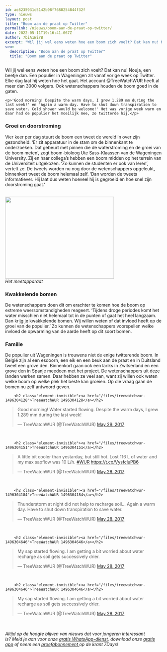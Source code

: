 ```yaml
---
id: ae8235931c5142b98f7680254844f32f
type: nieuws
layout: post
title: "Boom aan de praat op Twitter"
permalink: /nieuws/boom-aan-de-praat-op-twitter/
date: 2022-05-11T19:16:41.067Z
author: 7biA1WiYB
excerpt: "Wil jij wel eens weten hoe een boom zich voelt? Dat kan nu! Nouja, een beetje dan. Een populier in Wageningen zit vanaf vorige week op Twitter. Elke dag laat hij weten hoe het gaat. Het account @TreeWatchWUR heeft al meer dan 3000 volgers. Ook wetenschappers houden de boom goed in de gaten.   "
seo:
  description: "Boom aan de praat op Twitter"
  title: "Boom aan de praat op Twitter"
---
```

Wil jij wel eens weten hoe een boom zich voelt? Dat kan nu! Nouja, een beetje dan. Een populier in Wageningen zit vanaf vorige week op Twitter. Elke dag laat hij weten hoe het gaat. Het account @TreeWatchWUR heeft al meer dan 3000 volgers. Ook wetenschappers houden de boom goed in de gaten.   

    <p>'Good morning! Despite the warm days, I grew 1.289 mm during the last week!' en 'Again a warm day. Have to shut down transpiration to save water. Cold shower would be welcome!' Het was vorige week warm en daar had de populier het moeilijk mee, zo twitterde hij.</p>
<h3>Groei en doorstroming</h3>
<p>Vier keer per dag stuurt de boom een tweet de wereld in over zijn gezondheid. ‘Er zit apparatuur in de stam om de binnenkant te onderzoeken. Dat gebeurt met pinnen die de waterstroming en de groei van de boom meten’, zegt boom-bioloog Ute Sass-Klaassen van de Wageningen University. Zij en haar collega’s hebben een boom midden op het terrein van de Universiteit uitgekozen. ‘Zo kunnen de studenten er ook van leren’, vertelt ze. De tweets worden nu nog door de wetenschappers opgeleukt, binnenkort tweet de boom helemaal zelf. ‘Dan worden de tweets informatiever. Hij laat dus weten hoeveel hij is gegroeid en hoe snel zijn doorstroming gaat.’<br><br><div class="media media-element-container media-default"><div id="file-417634" class="file file-image file-image-jpeg">

        
  
  <div class="content">
    <img title="Foto Jonas von der Crone" height="960" width="1280" style="width: 350px; height: 263px;" class="media-element file-default" data-delta="1" src="https://original.sevendays.nl/sites/default/files/TT%20equipment%20Foto%20Jonas%20von%20der%20Crone.jpg" alt="">  </div>

  
</div>
</div><em>Het meetapparaat</em>
<h3>Kwakkelende bomen</h3>
<p>De wetenschappers doen dit om erachter te komen hoe de boom op extreme weersomstandigheden reageert. ‘Tijdens droge periodes komt het water misschien niet helemaal tot in de punten of gaat het heel langzaam. Dan krijg je kwakkelende bomen. Wij willen weten of dat invloed heeft op de groei van de populier.’ Zo kunnen de wetenschappers voorspellen welke invloed de opwarming van de aarde heeft op dit soort bomen.</p>
<h3>Familie</h3>
<p>De populier uit Wageningen is trouwens niet de enige twitterende boom. In België zijn al een esdoorn, een eik en een beuk aan de praat en in Duitsland tweet een grove den. Binnenkort gaan ook een lariks in Zwitserland en een grove den in Spanje meedoen met het project. De wetenschappers uit deze landen werken samen. Daar hebben ze veel aan, want zij willen ook weten welke boom op welke plek het beste kan groeien. Op die vraag gaan de bomen nu zelf antwoord geven.</p>
<p><div class="media media-element-container media-default"><div id="file-417629" class="file file-document file-text-oembed">

        <h2 class="element-invisible"><a href="/files/treewatchwur-1496304128">TreeWatchWUR 1496304128</a></h2>
    
  
  <div class="content">
    
<blockquote class="twitter-tweet" data-width="550"><p lang="en" dir="ltr">Good morning! Water started flowing. Despite the warm days, I grew 1.289 mm during the last week!</p>&mdash; TreeWatchWUR (@TreeWatchWUR) <a href="https://twitter.com/TreeWatchWUR/status/869073096149524480?ref_src=twsrc%5Etfw">May 29, 2017</a></blockquote>
<script async="" src="https://platform.twitter.com/widgets.js" charset="utf-8"></script>
  </div>

  
</div>
</div><br><div class="media media-element-container media-default"><div id="file-417630" class="file file-document file-text-oembed">

        <h2 class="element-invisible"><a href="/files/treewatchwur-1496304151">TreeWatchWUR 1496304151</a></h2>
    
  
  <div class="content">
    
<blockquote class="twitter-tweet" data-width="550"><p lang="en" dir="ltr">A little bit cooler than yestarday, but still hot. Lost 116 L of water and my max sapflow was 10 L/h. <a href="https://twitter.com/hashtag/WUR?src=hash&amp;ref_src=twsrc%5Etfw">#WUR</a> <a href="https://t.co/VysfcluPB6">https://t.co/VysfcluPB6</a></p>&mdash; TreeWatchWUR (@TreeWatchWUR) <a href="https://twitter.com/TreeWatchWUR/status/868906560461955072?ref_src=twsrc%5Etfw">May 28, 2017</a></blockquote>
<script async="" src="https://platform.twitter.com/widgets.js" charset="utf-8"></script>
  </div>

  
</div>
</div><br><div class="media media-element-container media-default"><div id="file-417631" class="file file-document file-text-oembed">

        <h2 class="element-invisible"><a href="/files/treewatchwur-1496304184">TreeWatchWUR 1496304184</a></h2>
    
  
  <div class="content">
    
<blockquote class="twitter-tweet" data-width="550"><p lang="en" dir="ltr">Thunderstorm at night did not help to recharge soil...  Again a warm day. Have to shut down transpiration to save water.</p>&mdash; TreeWatchWUR (@TreeWatchWUR) <a href="https://twitter.com/TreeWatchWUR/status/868773084945403905?ref_src=twsrc%5Etfw">May 28, 2017</a></blockquote>
<script async="" src="https://platform.twitter.com/widgets.js" charset="utf-8"></script>
  </div>

  
</div>
</div><br><div class="media media-element-container media-default"><div id="file-417632" class="file file-document file-text-oembed">

        <h2 class="element-invisible"><a href="/files/treewatchwur-1496304646">TreeWatchWUR 1496304646</a></h2>
    
  
  <div class="content">
    
<blockquote class="twitter-tweet" data-width="550"><p lang="en" dir="ltr">My sap started flowing. I am getting a bit worried about water recharge as soil gets successively drier.</p>&mdash; TreeWatchWUR (@TreeWatchWUR) <a href="https://twitter.com/TreeWatchWUR/status/868710191130456064?ref_src=twsrc%5Etfw">May 28, 2017</a></blockquote>
<script async="" src="https://platform.twitter.com/widgets.js" charset="utf-8"></script>
  </div>

  
</div>
</div><br><div class="media media-element-container media-default"><div id="file-417632--2" class="file file-document file-text-oembed">

        <h2 class="element-invisible"><a href="/files/treewatchwur-1496304646">TreeWatchWUR 1496304646</a></h2>
    
  
  <div class="content">
    
<blockquote class="twitter-tweet" data-width="550"><p lang="en" dir="ltr">My sap started flowing. I am getting a bit worried about water recharge as soil gets successively drier.</p>&mdash; TreeWatchWUR (@TreeWatchWUR) <a href="https://twitter.com/TreeWatchWUR/status/868710191130456064?ref_src=twsrc%5Etfw">May 28, 2017</a></blockquote>
<script async="" src="https://platform.twitter.com/widgets.js" charset="utf-8"></script>
  </div>

  
</div>
</div><br><br><em>Altijd op de hoogte blijven van nieuws dat voor jongeren interessant is? Meld je aan voor onze </em><a href="https://original.sevendays.nl/whatsapp"><em>gratis WhatsApp-dienst</em></a><em>, download onze </em><a href="https://original.sevendays.nl/app"><em>gratis app</em></a><em> of neem een </em><a href="https://abonneren.sevendays.nl/abonneren/abonnementen/ae/artikel"><em>proefabonnement </em></a><em>op de krant 7Days!</em><br>   
